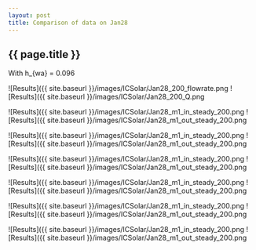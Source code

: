 ```yaml
---
layout: post
title: Comparison of data on Jan28
---
```

{{ page.title }}
-----------------
With h_{wa} = 0.096

![Results]({{ site.baseurl }}/images/ICSolar/Jan28_200_flowrate.png ![Results]({{ site.baseurl }}/images/ICSolar/Jan28_200_Q.png

![Results]({{ site.baseurl }}/images/ICSolar/Jan28_m1_in_steady_200.png ![Results]({{ site.baseurl }}/images/ICSolar/Jan28_m1_out_steady_200.png

![Results]({{ site.baseurl }}/images/ICSolar/Jan28_m1_in_steady_200.png ![Results]({{ site.baseurl }}/images/ICSolar/Jan28_m1_out_steady_200.png

![Results]({{ site.baseurl }}/images/ICSolar/Jan28_m1_in_steady_200.png ![Results]({{ site.baseurl }}/images/ICSolar/Jan28_m1_out_steady_200.png

![Results]({{ site.baseurl }}/images/ICSolar/Jan28_m1_in_steady_200.png ![Results]({{ site.baseurl }}/images/ICSolar/Jan28_m1_out_steady_200.png

![Results]({{ site.baseurl }}/images/ICSolar/Jan28_m1_in_steady_200.png ![Results]({{ site.baseurl }}/images/ICSolar/Jan28_m1_out_steady_200.png

![Results]({{ site.baseurl }}/images/ICSolar/Jan28_m1_in_steady_200.png ![Results]({{ site.baseurl }}/images/ICSolar/Jan28_m1_out_steady_200.png


